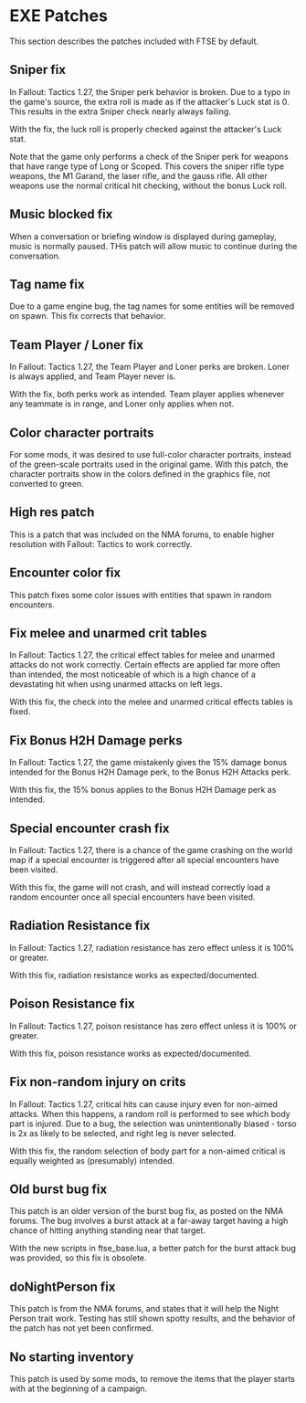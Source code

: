 # EXE Patches

This section describes the patches included with FTSE by default.

## Sniper fix

In Fallout: Tactics 1.27, the Sniper perk behavior is broken. Due to a typo in the game's source, the extra roll is made as if the attacker's Luck stat is 0.  This results in the extra Sniper check nearly always failing.

With the fix, the luck roll is properly checked against the attacker's Luck stat.

Note that the game only performs a check of the Sniper perk for weapons that have range type of Long or Scoped.  This covers the sniper rifle type weapons, the M1 Garand, the laser rifle, and the gauss rifle. All other weapons use the normal critical hit checking, without the bonus Luck roll.

## Music blocked fix

When a conversation or briefing window is displayed during gameplay, music is normally paused. THis patch will allow music to continue during the conversation.

## Tag name fix

Due to a game engine bug, the tag names for some entities will be removed on spawn.  This fix corrects that behavior.

## Team Player / Loner fix

In Fallout: Tactics 1.27, the Team Player and Loner perks are broken.  Loner is always applied, and Team Player never is.

With the fix, both perks work as intended.  Team player applies whenever any teammate is in range, and Loner only applies when not.

## Color character portraits

For some mods, it was desired to use full-color character portraits, instead of the green-scale portraits used in the original game. With this patch, the character portraits show in the colors defined in the graphics file, not converted to green.

## High res patch

This is a patch that was included on the NMA forums, to enable higher resolution with Fallout: Tactics to work correctly.

## Encounter color fix

This patch fixes some color issues with entities that spawn in random encounters.

## Fix melee and unarmed crit tables

In Fallout: Tactics 1.27, the critical effect tables for melee and unarmed attacks do not work correctly.  Certain effects are applied far more often than intended, the most noticeable of which is a high chance of a devastating hit when using unarmed attacks on left legs.

With this fix, the check into the melee and unarmed critical effects tables is fixed.

## Fix Bonus H2H Damage perks

In Fallout: Tactics 1.27, the game mistakenly gives the 15% damage bonus intended for the Bonus H2H Damage perk, to the Bonus H2H Attacks perk.

With this fix, the 15% bonus applies to the Bonus H2H Damage perk as intended.

## Special encounter crash fix

In Fallout: Tactics 1.27, there is a chance of the game crashing on the world map if a special encounter is triggered after all special encounters have been visited.

With this fix, the game will not crash, and will instead correctly load a random encounter once all special encounters have been visited.

## Radiation Resistance fix

In Fallout: Tactics 1.27, radiation resistance has zero effect unless it is 100% or greater.

With this fix, radiation resistance works as expected/documented.

## Poison Resistance fix

In Fallout: Tactics 1.27, poison resistance has zero effect unless it is 100% or greater.

With this fix, poison resistance works as expected/documented.

## Fix non-random injury on crits

In Fallout: Tactics 1.27, critical hits can cause injury even for non-aimed attacks. When this happens, a random roll is performed to see which body part is injured. Due to a bug, the selection was unintentionally biased - torso is 2x as likely to be selected, and right leg is never selected.

With this fix, the random selection of body part for a non-aimed critical is equally weighted as (presumably) intended.

## Old burst bug fix

This patch is an older version of the burst bug fix, as posted on the NMA forums. The bug involves a burst attack at a far-away target having a high chance of hitting anything standing near that target.

With the new scripts in ftse_base.lua, a better patch for the burst attack bug was provided, so this fix is obsolete.

## doNightPerson fix

This patch is from the NMA forums, and states that it will help the Night Person trait work.  Testing has still shown spotty results, and the behavior of the patch has not yet been confirmed.

## No starting inventory

This patch is used by some mods, to remove the items that the player starts with at the beginning of a campaign.

